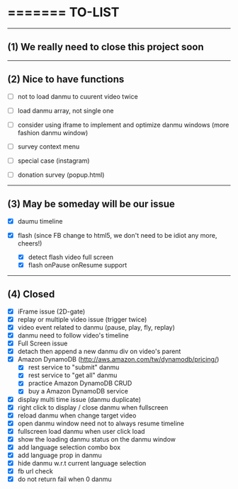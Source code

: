 =======
TO-LIST
=======

------------------------------------------------
(1) We really need to close this project soon
------------------------------------------------




------------------------------------------------
(2) Nice to have functions
------------------------------------------------

- [ ] not to load danmu to cuurent video twice
- [ ] load danmu array, not single one
- [ ] consider using iframe to implement and optimize danmu windows (more fashion danmu window)
- [ ] survey context menu
- [ ] special case (instagram) 
- [ ] donation survey (popup.html)



------------------------------------------------
(3) May be someday will be our issue
------------------------------------------------

- [X] daumu timeline

 - [X] flash (since FB change to html5, we don't need to be idiot any more, cheers!)
   - [X] detect flash video full screen
   - [X] flash onPause onResume support

------------------------------------------------
(4) Closed
------------------------------------------------   
   
- [X] iFrame issue (2D-gate)
- [X] replay or multiple video issue (trigger twice)
- [X] video event related to danmu (pause, play, fly, replay)
- [X] danmu need to follow video's timeline
- [X] Full Screen issue
- [X] detach then append a new danmu div on video's parent
- [X] Amazon DynamoDB (http://aws.amazon.com/tw/dynamodb/pricing/)
  - [X] rest service to "submit" danmu
  - [X] rest service to "get all" danmu
  - [X] practice Amazon DynamoDB CRUD 
  - [X] buy a Amazon DynamoDB service
  
- [X] display multi time issue  (danmu duplicate)
- [X] right click to display / close danmu when fullscreen 
- [X] reload danmu when change target video
- [X] open danmu window need not to always resume timeline
- [X] fullscreen load danmu when user click load
- [X] show the loading danmu status on the danmu window
- [X] add language selection combo box
- [X] add language prop in danmu
- [X] hide danmu w.r.t current language selection
- [X] fb url check
- [X] do not return fail when 0 danmu